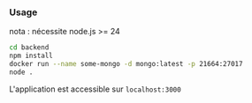 ### Usage

nota : nécessite node.js >= 24

```bash
cd backend
npm install
docker run --name some-mongo -d mongo:latest -p 21664:27017
node .
```

L'application est accessible sur `localhost:3000`

